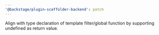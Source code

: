 ```yaml
---
'@backstage/plugin-scaffolder-backend': patch
---
```


Align with type declaration of template filter/global function by supporting undefined as return value.
